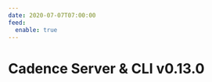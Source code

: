 ```yaml
---
date: 2020-07-07T07:00:00
feed:
  enable: true
---
```


# Cadence Server & CLI v0.13.0
<release-notes
  owner="uber"
  repo="cadence"
  tag="v0.13.0"
/>
